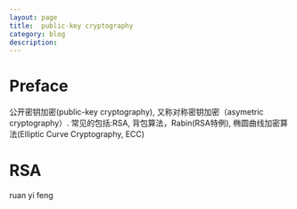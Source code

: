 ```yaml
---
layout: page
title:	public-key cryptography
category: blog
description: 
---
```

# Preface

公开密钥加密(public-key cryptography), 又称对称密钥加密（asymetric cryptography）.
常见的包括:RSA, 背包算法，Rabin(RSA特例), 椭圆曲线加密算法(Elliptic Curve Cryptography, ECC)


# RSA
ruan yi feng
